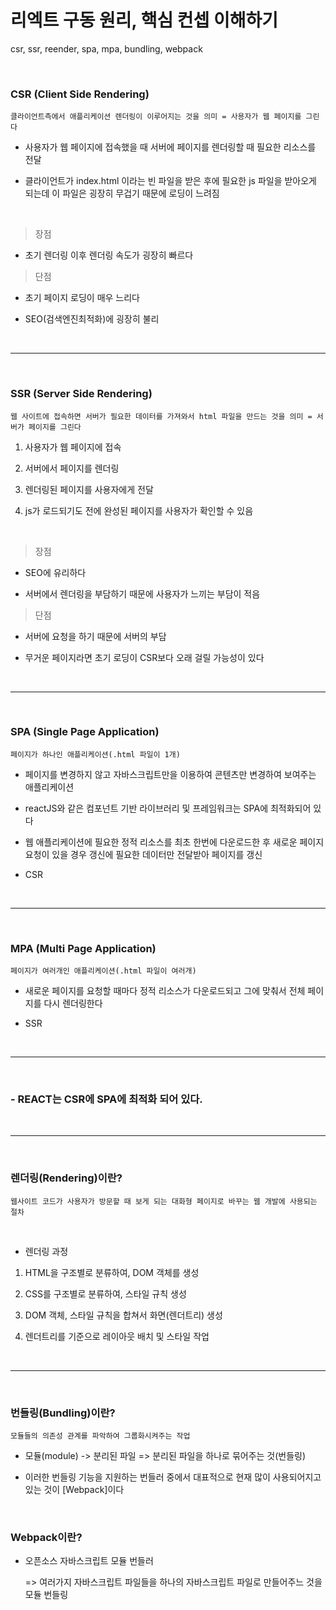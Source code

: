 # 리엑트 구동 원리, 핵심 컨셉 이해하기

csr, ssr, reender, spa, mpa, bundling, webpack

<br>

### CSR (Client Side Rendering)

    클라이언트측에서 애플리케이션 렌더링이 이루어지는 것을 의미 = 사용자가 웹 페이지를 그린다

-   사용자가 웹 페이지에 접속했을 때 서버에 페이지를 렌더링할 때 필요한 리소스를 전달

-   클라이언트가 index.html 이라는 빈 파일을 받은 후에 필요한 js 파일을 받아오게 되는데 이 파일은 굉장히 무겁기 때문에 로딩이 느려짐

<br>

> 장점

-   초기 렌더링 이후 렌더링 속도가 굉장히 빠르다

> 단점

-   초기 페이지 로딩이 매우 느리다

-   SEO(검색엔진최적화)에 굉장히 불리

<br>

---

<br>

### SSR (Server Side Rendering)

    웹 사이트에 접속하면 서버가 필요한 데이터를 가져와서 html 파일을 만드는 것을 의미 = 서버가 페이지를 그린다

1. 사용자가 웹 페이지에 접속

2. 서버에서 페이지를 렌더링

3. 렌더링된 페이지를 사용자에게 전달

4. js가 로드되기도 전에 완성된 페이지를 사용자가 확인할 수 있음

<br>

> 장점

-   SEO에 유리하다

-   서버에서 렌더링을 부담하기 때문에 사용자가 느끼는 부담이 적음

> 단점

-   서버에 요청을 하기 때문에 서버의 부담

-   무거운 페이지라면 초기 로딩이 CSR보다 오래 걸릴 가능성이 있다

<br>

---

<br>

### SPA (Single Page Application)

    페이지가 하나인 애플리케이션(.html 파일이 1개)

-   페이지를 변경하지 않고 자바스크립트만을 이용하여 콘텐츠만 변경하여 보여주는 애플리케이션

-   reactJS와 같은 컴포넌트 기반 라이브러리 및 프레임워크는 SPA에 최적화되어 있다

-   웹 애플리케이션에 필요한 정적 리소스를 최초 한번에 다운로드한 후 새로운 페이지 요청이 있을 경우 갱신에 필요한 데이터만 전달받아 페이지를 갱신

-   CSR

<br>

---

<br>

### MPA (Multi Page Application)

    페이지가 여러개인 애플리케이션(.html 파일이 여러개)

-   새로운 페이지를 요청할 때마다 정적 리소스가 다운로드되고 그에 맞춰서 전체 페이지를 다시 렌더링한다

-   SSR

<br>

---

<br>

### - REACT는 CSR에 SPA에 최적화 되어 있다.

<br>

---

<br>

### 렌더링(Rendering)이란?

    웹사이트 코드가 사용자가 방문할 때 보게 되는 대화형 페이지로 바꾸는 웹 개발에 사용되는 절차

<br>

-   렌더링 과정

1. HTML을 구조별로 분류하여, DOM 객체를 생성

2. CSS를 구조별로 분류하여, 스타일 규칙 생성
3. DOM 객체, 스타일 규칙을 합쳐서 화면(렌더트리) 생성
4. 렌더트리를 기준으로 레이아웃 배치 및 스타일 작업

<br>

---

<br>

### 번들링(Bundling)이란?

    모듈들의 의존성 관계를 파악하여 그룹화시켜주는 작업

-   모듈(module) -> 분리된 파일 => 분리된 파일을 하나로 묶어주는 것(번들링)

-   이러한 번들링 기능을 지원하는 번들러 중에서 대표적으로 현재 많이 사용되어지고 있는 것이 [Webpack]이다

<br>

### Webpack이란?

-   오픈소스 자바스크립트 모듈 번들러

    => 여러가지 자바스크립트 파일들을 하나의 자바스크립트 파일로 만들어주느 것을 모듈 번들링
